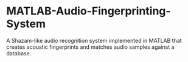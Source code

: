 # MATLAB-Audio-Fingerprinting-System
A Shazam-like audio recognition system implemented in MATLAB that creates acoustic fingerprints and matches audio samples against a database.
